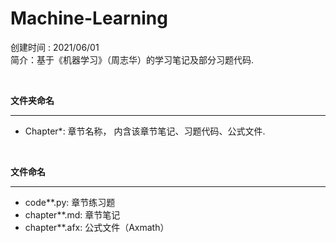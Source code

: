 # Machine-Learning

 创建时间 : 2021/06/01  
 简介：基于《机器学习》（周志华）的学习笔记及部分习题代码.

&nbsp;

**文件夹命名**
  - --
+ Chapter*: 章节名称， 内含该章节笔记、习题代码、公式文件.

&nbsp;

**文件命名** 
- ---
+ code**.py: 章节练习题  
+ chapter**.md: 章节笔记  
+ chapter**.afx: 公式文件（Axmath）


